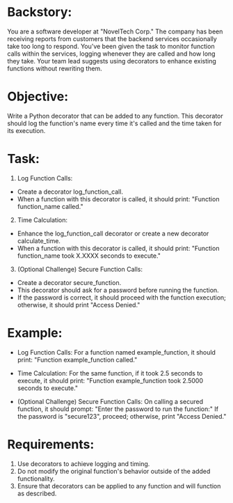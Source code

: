 <!-- Decorators -->

# Backstory:
You are a software developer at "NovelTech Corp." The company has been receiving reports from customers that the backend services occasionally take too long to respond. You've been given the task to monitor function calls within the services, logging whenever they are called and how long they take. Your team lead suggests using decorators to enhance existing functions without rewriting them.

# Objective:
Write a Python decorator that can be added to any function. This decorator should log the function's name every time it's called and the time taken for its execution.

# Task:
1) Log Function Calls:
- Create a decorator log_function_call.
- When a function with this decorator is called, it should print: "Function function_name called."

2) Time Calculation:
- Enhance the log_function_call decorator or create a new decorator calculate_time.
- When a function with this decorator is called, it should print: "Function function_name took X.XXXX seconds to execute."

3) (Optional Challenge) Secure Function Calls:
- Create a decorator secure_function.
- This decorator should ask for a password before running the function.
- If the password is correct, it should proceed with the function execution; otherwise, it should print "Access Denied."

# Example:
- Log Function Calls:
For a function named example_function, it should print: "Function example_function called."

- Time Calculation:
For the same function, if it took 2.5 seconds to execute, it should print: "Function example_function took 2.5000 seconds to execute."

- (Optional Challenge) Secure Function Calls:
On calling a secured function, it should prompt: "Enter the password to 
run the function:"
If the password is "secure123", proceed; otherwise, print "Access Denied."

# Requirements:
1)  Use decorators to achieve logging and timing.
2) Do not modify the original function's behavior outside of the added functionality.
3) Ensure that decorators can be applied to any function and will function as described.